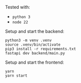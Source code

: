 Tested with:
 * `python 3`
 * `node 22`

Setup and start the backend:
```
python3 -m venv .venv
source .venv/bin/activate
pip3 install -r requirements.txt
fastapi dev backend/main.py
```

Setup and start the frontend:
```
yarn
yarn start
```

